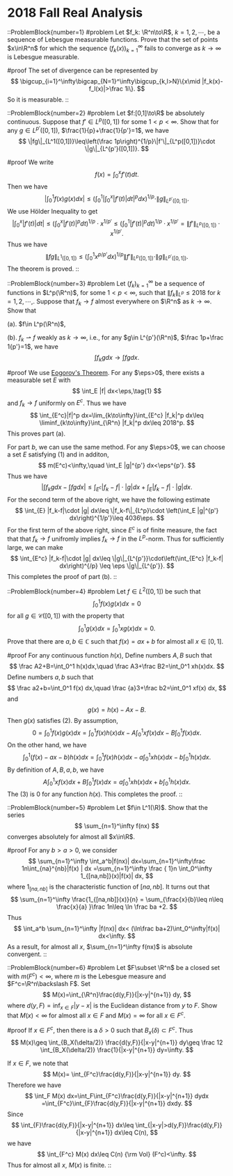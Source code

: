 # 2018 Fall Real Analysis

::ProblemBlock{number=1}
#problem
 Let $f_k: \R^n\to\R$, $k=1,2,\cdots,$ be a sequence 
            of Lebesgue measurable functions. Prove that the set of points $x\in\R^n$
           for which the sequence $(f_k(x))_{k=1}^\infty$ fails to converge as 
           $k\to\infty$ is Lebesgue measurable. 

#proof
The set of divergence can be represented by
$$
\bigcup_{i=1}^\infty\bigcap_{N=1}^\infty\bigcup_{k,l>N}\{x\mid |f_k(x)-f_l(x)|>\frac 1i\}.
$$
So it is measurable. 
::

::ProblemBlock{number=2}
#problem
Let $f:[0,1]\to\R$ be absolutely continuous. Suppose
           that $f'\in L^p([0,1])$ for some $1 < p<\infty$. Show that
           for any $g\in L^{p'}([0,1])$, $\frac{1}{p}+\frac{1}{p'}=1$, we have
$$
\|fg\|_{L^1([0,1])}\leq\left(\frac 1p\right)^{1/p}\|f'\|_{L^p([0,1])}\cdot
\|g\|_{L^{p'}([0,1])}.
$$


#proof
We write
$$
 f(x)=\int_0^xf'(t) dt.
$$
Then we have
$$
    \left|\int_0^1 f(x) g(x) dx\right|\leq \left(\int_0^1\left|\int_0^x|f'(t)| dt\right|^pdx\right)^{1/p}
    \cdot\|g\|_{L^{p'}([0,1])}.
$$
We use H&ouml;lder Inequality to get 
$$
    \left|\int_0^x|f'(t)| dt\right|\leq \left(\int_0^x|f'(t)|^p dt\right)^{1/p}\cdot x^{1/p'}\leq 
    \left(\int_0^1|f'(t)|^p dt\right)^{1/p}\cdot x^{1/p'}=\|f'\|_{L^p([0,1])}\cdot x^{1/p'}.
$$
Thus we have
$$
    \|fg\|_{L^1([0,1])}\leq \left(\int_0^1 x^{p/p'} dx\right)^{1/p}\|f'\|_{L^p([0,1])}\cdot \|g\|_{L^{p'}([0,1])}.
$$
The theorem is proved. 
::

::ProblemBlock{number=3}
#problem
 Let $(f_k)_{k=1}^\infty$ be a sequence of functions in $L^p(\R^n)$, for some 
           $1 < p < \infty$, such that $\|f_k\|_{L^p}\leq 2018$ for $k=1,2,\cdots,$. 
           Suppose that $f_k\to f$ almost everywhere on $\R^n$ as 
        $k\to\infty$. Show that  

(a). $f\in L^p(\R^n)$,

(b). $f_k\rightharpoonup f$ weakly as $k\to\infty$, i.e., 
            for any $g\in L^{p'}(\R^n)$, $\frac 1p+\frac 1{p'}=1$, we have
$$
            \int f_k gdx\to\int fg dx.
$$

#proof
We use  [Eogorov's Theorem](https://en.wikipedia.org/wiki/Egorov%27s_theorem). 
 For any $\eps>0$, there exists a measurable set $E$ with
 $$
  \int_E |f| dx<\eps,\tag{1}
 $$
 and $f_k\to f$ uniformly on $E^c$. Thus we have
$$
 \int_{E^c}|f|^p dx=\lim_{k\to\infty}\int_{E^c} |f_k|^p
  dx\leq \liminf_{k\to\infty}\int_{\R^n} |f_k|^p dx\leq 2018^p.
$$
 This proves part (a).

 

 For part $b$, we can use the same method. For any $\eps>0$, we can choose a set $E$ 
 satisfying (1) and in additon, 
$$
 m(E^c)<\infty,\quad \int_E |g|^{p'} dx<\eps^{p'}.
$$
 Thus we have 
$$
 \left|\int f_k gdx-\int fg dx\right|\leq \int_{E^c} |f_k-f|\cdot |g| dx
 +\int_{E} |f_k-f|\cdot |g| dx.
 $$
 For the second term of the above right, we have the following estimate
 $$
 \int_{E} |f_k-f|\cdot |g| dx\leq \|f_k-f\|_{L^p}\cdot 
 \left(\int_E |g|^{p'} dx\right)^{1/p'}\leq 4036\eps.
 $$
 For the first  term of the above right, since $E^c$ is of finite measure, the fact that 
 that $f_k\to f$ unifromly implies $f_k\to f$ in the $L^p$-norm. Thus for sufficiently large, 
 we can make 
 $$
 \int_{E^c} |f_k-f|\cdot |g| dx\leq \|g\|_{L^{p'}}\cdot\left(\int_{E^c} |f_k-f| dx\right)^{/p}
 \leq \eps  \|g\|_{L^{p'}}.
$$
 This completes the proof of part (b).
::

::ProblemBlock{number=4}
#problem
Let $f\in L^2([0,1])$ be such that 
$$
\int_0^1 f(x) g(x) dx=0
$$
for all $g\in\mathcal C([0,1])$ with the property that 
$$
           \int_0^1 g(x) dx =\int_0^1 xg(x) dx=0. \tag{2}
$$
Prove that there are $a,b\in\mathbb C$ such that 
           $f(x)=ax+b$ for almost all $x\in[0,1]$.

#proof
For any continuous function $h(x)$,
        Define numbers $A,B$ such that 
$$
\frac A2+B=\int_0^1 h(x)dx,\quad \frac A3+\frac B2=\int_0^1 xh(x)dx. 
$$
Define numbers $a,b$ such that 
$$
\frac a2+b=\int_0^1 f(x) dx,\quad \frac {a}3+\frac b2=\int_0^1 xf(x) dx,
$$ 
and
$$
 g(x)=h(x)-Ax-B.
$$
Then $g(x)$ satisfies (2). By assumption,
$$
0=\int_0^1 f(x) g(x) dx=\int_0^1 f(x) h(x) dx-A\int_0^1 xf(x) dx-B\int_0^1 f(x) dx.
$$
On the other hand, we have
$$
\int_0^1 (f(x)-ax-b)h(x) dx=\int_0^1 f(x) h(x) dx-a\int_0^1 xh(x) dx-b\int_0^1 h(x) dx.\tag{3}
$$
By definition of $A,B,a,b$, we have 
$$
 A\int_0^1 xf(x) dx+B\int_0^1 f(x) dx=a\int_0^1 xh(x) dx+b\int_0^1 h(x) dx.
$$
The (3) is $0$ for any function $h(x)$. This completes the proof. 
::

::ProblemBlock{number=5}
#problem
Let $f\in L^1(\R)$. Show that  the series 
$$
   \sum_{n=1}^\infty f(nx)
$$
converges absolutely for almost all $x\in\R$.

#proof
For any $b>a>0$, we consider
$$
   \sum_{n=1}^\infty \int_a^b|f(nx)| dx=\sum_{n=1}^\infty\frac 1n\int_{na}^{nb}|f(x) | dx
   =\sum_{n=1}^\infty \frac { 1}n \int_0^\infty 1_{[na,nb]}(x)|f(x)| dx,
$$
where $1_{[na,nb]}$ is the characteristic function of $[na,nb]$.  It turns out that
$$
   \sum_{n=1}^\infty \frac{1_{[na,nb]}(x)}{n}
   = \sum_{\frac{x}{b}\leq n\leq \frac{x}{a} }\frac 1n\leq \ln \frac ba +2.
$$
Thus 
$$
\int_a^b \sum_{n=1}^\infty |f(nx)| dx< (\ln\frac ba+2)\int_0^\infty|f(x)| dx<\infty.
$$
As a result, for almost all $x$, $\sum_{n=1}^\infty f(nx)$ is absolute convergent. 
::

::ProblemBlock{number=6}
#problem
Let $F\subset \R^n$ be a closed set with $m(F^c)<\infty$, where
 $m$ is the Lebesgue measure and $F^c=\R^n\backslash F$. Set
$$
M(x)=\int_{\R^n}\frac{d(y,F)}{|x-y|^{n+1}} dy,
$$
where $d(y,F)=\inf_{x\in F} |y-x|$ is the Euclidean distance from $y$ to $F$.
Show that $M(x)<\infty$ for almost all $x\in F$ and $M(x)=\infty$ for all $x\in F^c$.

#proof
If $x\in F^c$, then there is a $\delta>0$ such that $B_x(\delta)\subset F^c$. Thus 
$$
M(x)\geq \int_{B_X(\delta/2)} \frac{d(y,F)}{|x-y|^{n+1}} dy\geq \frac 12
\int_{B_X(\delta/2)} \frac{1}{|x-y|^{n+1}} dy=\infty.
$$

If $x\in F$, we note that 
$$
M(x)= \int_{F^c}\frac{d(y,F)}{|x-y|^{n+1}} dy. 
$$
Therefore we have
$$
        \int_F M(x) dx=\int_F\int_{F^c}\frac{d(y,F)}{|x-y|^{n+1}} dydx
        =\int_{F^c}\int_{F}\frac{d(y,F)}{|x-y|^{n+1}} dxdy.
$$
Since
$$
        \int_{F}\frac{d(y,F)}{|x-y|^{n+1}} dx\leq 
        \int_{|x-y|>d(y,F)}\frac{d(y,F)}{|x-y|^{n+1}} dx\leq C(n),
$$
we have 
$$
\int_{F^c} M(x) dx\leq C(n) {\rm Vol} (F^c)<\infty. 
$$
Thus for almost all $x$, $M(x)$ is finite. 
::
